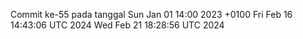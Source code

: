 Commit ke-55 pada tanggal Sun Jan 01 14:00 2023 +0100
Fri Feb 16 14:43:06 UTC 2024
Wed Feb 21 18:28:56 UTC 2024
